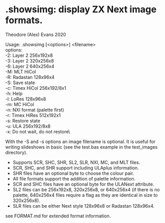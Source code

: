 # .showsimg: display ZX Next image formats.

Theodore (Alex) Evans 2020

Usage: .showsimg [&lt;options&gt;] &lt;filename&gt;\
options:\
  	-2: Layer 2 256x192x8\
  	-3: Layer 2 320x256x8\
  	-6: Layer 2 640x256x4\
  	-M: MLT HiCol\
  	-R: Radastan 128x96x4\
  	-S: Save state\
  	-c: Timex HiCol 256x192/8x1\
  	-h: Help\
  	-l: LoRes 128x96x8\
  	-m: MC HiCol\
	-n: NXI format (palette first)\
  	-r: Timex HiRes 512x192x1\
	-s: Restore state\
  	-u: ULA 256x192/8x8\
  	-x: Do not wait, do not restore\

With the -S and -s options an image filename is optional. It is useful
for writing slideshows in basic (see the test.bas example in the
test_images directory).

* Supports SCR, SHC, SHR, SL2, SLR, NXI, MC, and MLT files.
* SCR, SHC, and SHR support including ULAplus information.
* SHR files have an optional byte to choose the colour pair.
* All file formats support the addition of palette information.
* SCR and SHC files have an optional byte for the ULANext attribute.
* SL2 files can be 256x192x8, 320x256x8, or 640x256x4 (if there is no
palette, 640x256x4 files require a flag as they are identical in size
to 320x256x8).
* SLR files can be either Next style 128x96x8 or Radastan 128x96x4.

see FORMAT.md for extended format information.
